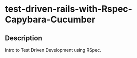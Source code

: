 # test-driven-rails-with-Rspec-Capybara-Cucumber
## Description
Intro to Test Driven Development using RSpec.
